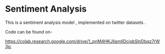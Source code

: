 # Sentiment Analysis

This is a sentiment analysis model , implemented on twitter datasets .

Code can be found on-

https://colab.research.google.com/drive/1_pnM4HKJlIamllDcjxbSlnDbqz7rW3jc

